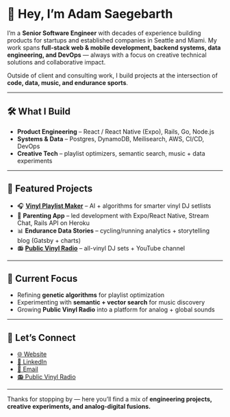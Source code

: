 # 👋 Hey, I’m Adam Saegebarth

I’m a **Senior Software Engineer** with decades of experience building products for startups and established companies in Seattle and Miami. My work spans **full-stack web & mobile development, backend systems, data engineering, and DevOps** — always with a focus on creative technical solutions and collaborative impact.  

Outside of client and consulting work, I build projects at the intersection of **code, data, music, and endurance sports**.  

---

## 🛠️ What I Build
- **Product Engineering** – React / React Native (Expo), Rails, Go, Node.js  
- **Systems & Data** – Postgres, DynamoDB, Meilisearch, AWS, CI/CD, DevOps  
- **Creative Tech** – playlist optimizers, semantic search, music + data experiments  

---

## 🚀 Featured Projects
- 🎧 **[Vinyl Playlist Maker](https://github.com/saegey/)** – AI + algorithms for smarter vinyl DJ setlists  
- 📱 **Parenting App** – led development with Expo/React Native, Stream Chat, Rails API on Heroku  
- 📊 **Endurance Data Stories** – cycling/running analytics + storytelling blog (Gatsby + charts)  
- 📻 **[Public Vinyl Radio](https://publicvinylradio.com/)** – all-vinyl DJ sets + YouTube channel  

---

## 🌱 Current Focus
- Refining **genetic algorithms** for playlist optimization  
- Experimenting with **semantic + vector search** for music discovery  
- Growing **Public Vinyl Radio** into a platform for analog + global sounds  

---

## 🤝 Let’s Connect
- [🌐 Website](https://saegey.com)  
- [💼 LinkedIn](https://www.linkedin.com/in/saegey)  
- [📧 Email](mailto:adam.saegebarth@gmail.com)  
- [📻 Public Vinyl Radio](https://publicvinylradio.com)  

---

Thanks for stopping by — here you’ll find a mix of **engineering projects, creative experiments, and analog-digital fusions.**
